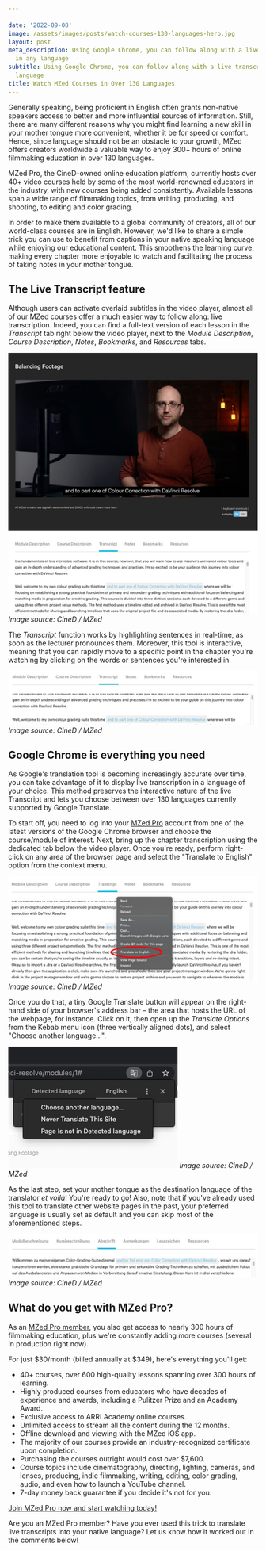 ```yaml
---

date: '2022-09-08'
image: /assets/images/posts/watch-courses-130-languages-hero.jpg
layout: post
meta_description: Using Google Chrome, you can follow along with a live transcript
  in any language
subtitle: Using Google Chrome, you can follow along with a live transcript in any
  language
title: Watch MZed Courses in Over 130 Languages
---
```


Generally speaking, being proficient in English often grants non-native speakers access to better and more influential sources of information. Still, there are many different reasons why you might find learning a new skill in your mother tongue more convenient, whether it be for speed or comfort. Hence, since language should not be an obstacle to your growth, MZed offers creators worldwide a valuable way to enjoy 300+ hours of online filmmaking education in over 130 languages.

MZed Pro, the CineD-owned online education platform, currently hosts over 40+ video courses held by some of the most world-renowned educators in the industry, with new courses being added consistently. Available lessons span a wide range of filmmaking topics, from writing, producing, and shooting, to editing and color grading.

In order to make them available to a global community of creators, all of our world-class courses are in English. However, we'd like to share a simple trick you can use to benefit from captions in your native speaking language while enjoying our educational content. This smoothens the learning curve, making every chapter more enjoyable to watch and facilitating the process of taking notes in your mother tongue.

## The Live Transcript feature

Although users can activate overlaid subtitles in the video player, almost all of our MZed courses offer a much easier way to follow along: live transcription. Indeed, you can find a full-text version of each lesson in the *Transcript* tab right below the video player, next to the *Module Description*, *Course Description*, *Notes*, *Bookmarks*, and *Resources* tabs.

![MZed Pro course interface showing transcript tab location for multilingual translation](/assets/images/posts/watch-courses-130-languages-transcript-tab.jpg)
*Image source: CineD / MZed*

The *Transcript* function works by highlighting sentences in real-time, as soon as the lecturer pronounces them. Moreover, this tool is interactive, meaning that you can rapidly move to a specific point in the chapter you're watching by clicking on the words or sentences you're interested in.

![Live transcription feature highlighting text in real-time during MZed course playback](/assets/images/posts/watch-courses-130-languages-live-transcription.jpg)
*Image source: CineD / MZed*

## Google Chrome is everything you need

As Google's translation tool is becoming increasingly accurate over time, you can take advantage of it to display live transcription in a language of your choice. This method preserves the interactive nature of the live Transcript and lets you choose between over 130 languages currently supported by Google Translate.

To start off, you need to log into your [MZed Pro](https://www.mzed.com/) account from one of the latest versions of the Google Chrome browser and choose the course/module of interest. Next, bring up the chapter transcription using the dedicated tab below the video player. Once you're ready, perform right-click on any area of the browser page and select the "Translate to English" option from the context menu.

![Google Chrome right-click context menu showing translate to English option for MZed courses](/assets/images/posts/watch-courses-130-languages-right-click-translate.jpg)
*Image source: CineD / MZed*

Once you do that, a tiny Google Translate button will appear on the right-hand side of your browser's address bar – the area that hosts the URL of the webpage, for instance. Click on it, then open up the *Translate Options* from the Kebab menu icon (three vertically aligned dots), and select "Choose another language…". 

![Google Translate plugin interface in Chrome browser for choosing translation language](/assets/images/posts/watch-courses-130-languages-google-translate-plugin.jpg)
*Image source: CineD / MZed*

As the last step, set your mother tongue as the destination language of the translator *et voilà*! You're ready to go! Also, note that if you've already used this tool to translate other website pages in the past, your preferred language is usually set as default and you can skip most of the aforementioned steps.

![MZed course transcript translated to German showing multilingual accessibility in action](/assets/images/posts/watch-courses-130-languages-german-translation.jpg)
*Image source: CineD / MZed*

## What do you get with MZed Pro?

As an [MZed Pro member](https://www.mzed.com/), you also get access to nearly 300 hours of filmmaking education, plus we're constantly adding more courses (several in production right now).

For just $30/month (billed annually at $349), here's everything you'll get:

- 40+ courses, over 600 high-quality lessons spanning over 300 hours of learning.
- Highly produced courses from educators who have decades of experience and awards, including a Pulitzer Prize and an Academy Award.
- Exclusive access to ARRI Academy online courses.
- Unlimited access to stream all the content during the 12 months.
- Offline download and viewing with the MZed iOS app.
- The majority of our courses provide an industry-recognized certificate upon completion.
- Purchasing the courses outright would cost over $7,600.
- Course topics include cinematography, directing, lighting, cameras, and lenses, producing, indie filmmaking, writing, editing, color grading, audio, and even how to launch a YouTube channel.
- 7-day money back guarantee if you decide it's not for you.

[Join MZed Pro now and start watching today!](https://www.mzed.com/checkout/?sku=MZEDPRO12)

Are you an MZed Pro member? Have you ever used this trick to translate live transcripts into your native language? Let us know how it worked out in the comments below!